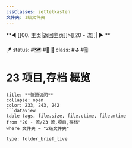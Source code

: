 ```yaml
---
cssClasses: zettelkasten
文件夹: 1级文件夹
---
```


**◀️ [[00. 主页|返回主页]]>[[20 - 流]]| ▶️ **

🪁 status: #🗺️ #🍎
🎏 class:  #⛳ #🗒️ 

# 23 项目,存档  概览
 ```ad-todo
title: **快速访问**
collapse: open
color: 233, 243, 242
```dataview
table tags, file.size, file.ctime, file.mtime
from "20 - 流/23 流,项目,存档"
where 文件夹 = "2级文件夹"
```

```ccard
type: folder_brief_live
```
 
